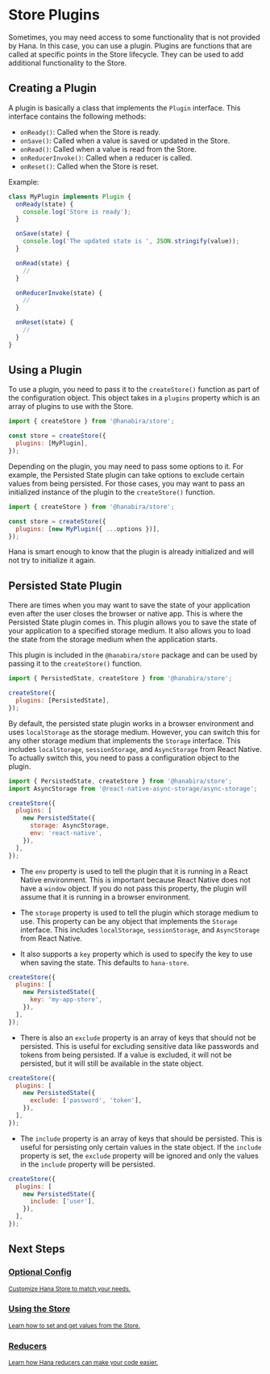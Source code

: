 # Store Plugins

Sometimes, you may need access to some functionality that is not provided by Hana. In this case, you can use a plugin. Plugins are functions that are called at specific points in the Store lifecycle. They can be used to add additional functionality to the Store.

## Creating a Plugin

A plugin is basically a class that implements the `Plugin` interface. This interface contains the following methods:

- `onReady()`: Called when the Store is ready.
- `onSave()`: Called when a value is saved or updated in the Store.
- `onRead()`: Called when a value is read from the Store.
- `onReducerInvoke()`: Called when a reducer is called.
- `onReset()`: Called when the Store is reset.

Example:

```jsx
class MyPlugin implements Plugin {
  onReady(state) {
    console.log('Store is ready');
  }

  onSave(state) {
    console.log('The updated state is ', JSON.stringify(value));
  }

  onRead(state) {
    // 
  }

  onReducerInvoke(state) {
    // 
  }

  onReset(state) {
    // 
  }
}
```

## Using a Plugin

To use a plugin, you need to pass it to the `createStore()` function as part of the configuration object. This object takes in a `plugins` property which is an array of plugins to use with the Store.

```jsx
import { createStore } from '@hanabira/store';

const store = createStore({
  plugins: [MyPlugin],
});
```

Depending on the plugin, you may need to pass some options to it. For example, the Persisted State plugin can take options to exclude certain values from being persisted. For those cases, you may want to pass an initialized instance of the plugin to the `createStore()` function.

```jsx
import { createStore } from '@hanabira/store';

const store = createStore({
  plugins: [new MyPlugin({ ...options })],
});
```

Hana is smart enough to know that the plugin is already initialized and will not try to initialize it again.

## Persisted State Plugin

There are times when you may want to save the state of your application even after the user closes the browser or native app. This is where the Persisted State plugin comes in. This plugin allows you to save the state of your application to a specified storage medium. It also allows you to load the state from the storage medium when the application starts.

This plugin is included in the `@hanabira/store` package and can be used by passing it to the `createStore()` function.

```jsx
import { PersistedState, createStore } from '@hanabira/store';

createStore({
  plugins: [PersistedState],
});
```

By default, the persisted state plugin works in a browser environment and uses `localStorage` as the storage medium. However, you can switch this for any other storage medium that implements the `Storage` interface. This includes `localStorage`, `sessionStorage`, and `AsyncStorage` from React Native. To actually switch this, you need to pass a configuration object to the plugin.

```jsx
import { PersistedState, createStore } from '@hanabira/store';
import AsyncStorage from '@react-native-async-storage/async-storage';

createStore({
  plugins: [
    new PersistedState({
      storage: AsyncStorage,
      env: 'react-native',
    }),
  ],
});
```

- The `env` property is used to tell the plugin that it is running in a React Native environment. This is important because React Native does not have a `window` object. If you do not pass this property, the plugin will assume that it is running in a browser environment.

- The `storage` property is used to tell the plugin which storage medium to use. This property can be any object that implements the `Storage` interface. This includes `localStorage`, `sessionStorage`, and `AsyncStorage` from React Native.

- It also supports a `key` property which is used to specify the key to use when saving the state. This defaults to `hana-store`.

```js
createStore({
  plugins: [
    new PersistedState({
      key: 'my-app-store',
    }),
  ],
});
```

- There is also an `exclude` property is an array of keys that should not be persisted. This is useful for excluding sensitive data like passwords and tokens from being persisted. If a value is excluded, it will not be persisted, but it will still be available in the state object.

```jsx
createStore({
  plugins: [
    new PersistedState({
      exclude: ['password', 'token'],
    }),
  ],
});
```

- The `include` property is an array of keys that should be persisted. This is useful for persisting only certain values in the state object. If the `include` property is set, the `exclude` property will be ignored and only the values in the `include` property will be persisted.

```jsx
createStore({
  plugins: [
    new PersistedState({
      include: ['user'],
    }),
  ],
});
```

## Next Steps

<div class="vt-box-container next-steps">
  <a class="vt-box" href="/store/#optional-config">
    <h3 class="next-steps-link">Optional Config</h3>
    <small class="next-steps-caption">Customize Hana Store to match your needs.</small>
  </a>
  <a class="vt-box" href="/store/state">
    <h3 class="next-steps-link">Using the Store</h3>
    <small class="next-steps-caption">Learn how to set and get values from the Store.</small>
  </a>
  <a class="vt-box" href="/store/reducers">
    <h3 class="next-steps-link">Reducers</h3>
    <small class="next-steps-caption">Learn how Hana reducers can make your code easier.</small>
  </a>
</div>
